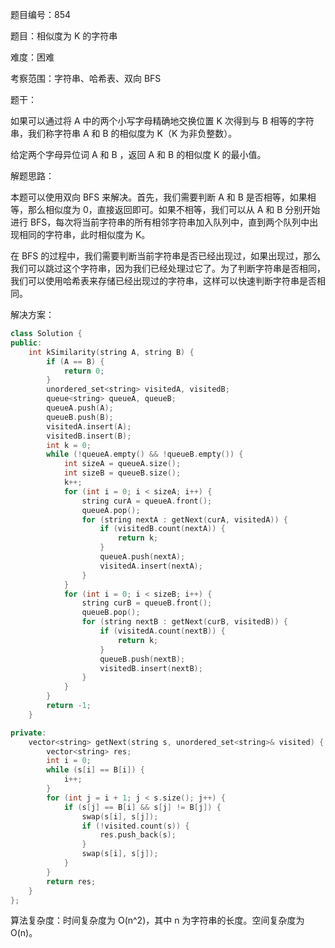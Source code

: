 题目编号：854

题目：相似度为 K 的字符串

难度：困难

考察范围：字符串、哈希表、双向 BFS

题干：

如果可以通过将 A 中的两个小写字母精确地交换位置 K 次得到与 B 相等的字符串，我们称字符串 A 和 B 的相似度为 K（K 为非负整数）。

给定两个字母异位词 A 和 B ，返回 A 和 B 的相似度 K 的最小值。

解题思路：

本题可以使用双向 BFS 来解决。首先，我们需要判断 A 和 B 是否相等，如果相等，那么相似度为 0，直接返回即可。如果不相等，我们可以从 A 和 B 分别开始进行 BFS，每次将当前字符串的所有相邻字符串加入队列中，直到两个队列中出现相同的字符串，此时相似度为 K。

在 BFS 的过程中，我们需要判断当前字符串是否已经出现过，如果出现过，那么我们可以跳过这个字符串，因为我们已经处理过它了。为了判断字符串是否相同，我们可以使用哈希表来存储已经出现过的字符串，这样可以快速判断字符串是否相同。

解决方案：

```cpp
class Solution {
public:
    int kSimilarity(string A, string B) {
        if (A == B) {
            return 0;
        }
        unordered_set<string> visitedA, visitedB;
        queue<string> queueA, queueB;
        queueA.push(A);
        queueB.push(B);
        visitedA.insert(A);
        visitedB.insert(B);
        int k = 0;
        while (!queueA.empty() && !queueB.empty()) {
            int sizeA = queueA.size();
            int sizeB = queueB.size();
            k++;
            for (int i = 0; i < sizeA; i++) {
                string curA = queueA.front();
                queueA.pop();
                for (string nextA : getNext(curA, visitedA)) {
                    if (visitedB.count(nextA)) {
                        return k;
                    }
                    queueA.push(nextA);
                    visitedA.insert(nextA);
                }
            }
            for (int i = 0; i < sizeB; i++) {
                string curB = queueB.front();
                queueB.pop();
                for (string nextB : getNext(curB, visitedB)) {
                    if (visitedA.count(nextB)) {
                        return k;
                    }
                    queueB.push(nextB);
                    visitedB.insert(nextB);
                }
            }
        }
        return -1;
    }

private:
    vector<string> getNext(string s, unordered_set<string>& visited) {
        vector<string> res;
        int i = 0;
        while (s[i] == B[i]) {
            i++;
        }
        for (int j = i + 1; j < s.size(); j++) {
            if (s[j] == B[i] && s[j] != B[j]) {
                swap(s[i], s[j]);
                if (!visited.count(s)) {
                    res.push_back(s);
                }
                swap(s[i], s[j]);
            }
        }
        return res;
    }
};
```

算法复杂度：时间复杂度为 O(n^2)，其中 n 为字符串的长度。空间复杂度为 O(n)。